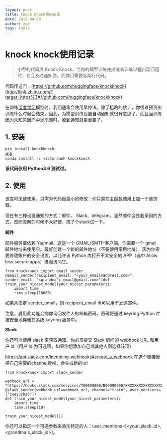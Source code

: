```yaml
---
layout: post
title: knock knock使用记录
date: 2019-04-08
author: zoe
tags: tools
---
```


# knock knock使用记录

> 小型的代码库 Knock Knock，当你的模型训练完成或者训练过程出现问题时，它会及时通知你。而你只需要写两行代码。

代码传送门：[https://github.com/huggingface/knockknock](http://link.zhihu.com/?target=https%3A//github.com/huggingface/knockknock)

在训练[深度学习](http://link.zhihu.com/?target=https%3A//mp.weixin.qq.com/s%3F__biz%3DMzA3MzI4MjgzMw%3D%3D%26mid%3D2650759544%26idx%3D3%26sn%3D0a669b690183b954118da0158881effd%26chksm%3D871aa506b06d2c10159e8e251cc56b7dcb5a940cec77ea7e0c00488498fc83a1ba47a6fd8bc9%26token%3D991947199%26lang%3Dzh_CN)模型时，我们通常会使用早停法。除了粗略的估计，你很难预测出训练什么时候会结束。因此，为模型训练设置自动通知就很有意思了。而且当训练因为未知原因而中途崩溃时，收到通知就更重要了。

## 1. 安装

```Shell
pip install knockknock
或者
conda install -c victorsanh knockknock
```

**该代码仅用 Python3.6 测试过。**

## 2. 使用

该库可无缝使用，只需对代码做最小的修改：你只需在主函数调用上加一个装饰器。

现在有三种设置通知的方式：邮件、 Slack、telegram。显然邮件会是我采用的方式，然而没网的时候不大好使，搞了个slack试一下。

**邮件**

邮件服务要依赖 Yagmail，这是一个 GMAIL/SMTP 客户端。你需要一个 gmail 邮件地址来使用它。最好创建一个新的邮件地址（不要使用常用地址），因为你需要修改账户的安全设置，以允许该 Python 库打开不太安全的 APP（选中 Allow less secure apps）进而访问它。

```text
from knockknock import email_sender
@email_sender(recipient_email: "<your_email@address.com>", sender_email: "<grandma's_email@gmail.com>")def train_your_nicest_model(your_nicest_parameters):
    import time
    time.sleep(10000)
```

如果未指定 sender_email，则 recipient_email 也可以用于发送邮件。

注意，启用此功能会向你询问发件人的邮箱密码。密码将通过 keyring Python 库被安全地存储在系统 keyring 服务中。

**Slack**

你还可以使用 slack 来获取通知。你必须提交 Slack 房间的 webhook URL 和用户 id（用户 id 为可选项，如果你想添加自己或其他人则选择该项）

https://api.slack.com/incoming-webhooks#create_a_webhook 在这个链接里把自己需要的channel授权，会生成新的url

```text
from knockknock import slack_sender

webhook_url = "https://hooks.slack.com/services/T00000000/B00000000/XXXXXXXXXXXXXXXXXXXXXXXX"
@slack_sender(webhook_url=webhook_url, channel="train", user_mentions=["zoeyuchao"])
def train_your_nicest_model(your_nicest_parameters):
    import time
    time.sleep(10)
    
train_your_nicest_model(1)
```

你还可以指定一个可选参数来添加特定的人：user_mentions=[<your_slack_id>, <grandma's_slack_id>]。